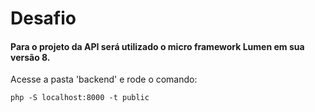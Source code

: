 # Desafio

#### Para o projeto da API será utilizado o micro framework Lumen em sua versão 8.

Acesse a pasta 'backend' e rode o comando:

````shell
php -S localhost:8000 -t public